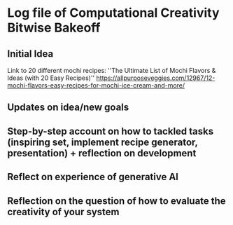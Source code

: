 # Log file of Computational Creativity Bitwise Bakeoff

## Initial Idea 


Link to 20 different mochi recipes:
''The Ultimate List of Mochi Flavors & Ideas (with 20 Easy Recipes)''
https://allpurposeveggies.com/12967/12-mochi-flavors-easy-recipes-for-mochi-ice-cream-and-more/




## Updates on idea/new goals


## Step-by-step account on how to tackled tasks (inspiring set, implement recipe generator, presentation) + reflection on development


## Reflect on experience of generative AI


## Reflection on the question of how to evaluate the creativity of your system 